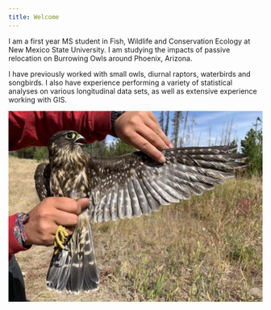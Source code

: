 ```yaml
---
title: Welcome
---
```


I am a first year MS student in Fish, Wildlife and Conservation Ecology at New Mexico State University. I am studying the impacts of passive relocation on Burrowing Owls around Phoenix, Arizona.

I have previously worked with small owls, diurnal raptors, waterbirds and songbirds. I also have experience performing a variety of statistical analyses on various longitudinal data sets, as well as extensive experience working with GIS.

![Merlin](photos/merl.jpg "Female Merlin--Chelan, WA--Fall 2019")
